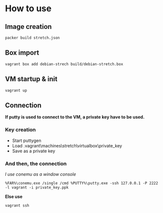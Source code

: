 How to use
==========

Image creation
--------------

    packer build stretch.json

Box import
----------

    vagrant box add debian-strech build/debian-stretch.box

VM startup & init
-----------------

    vagrant up

Connection
----------
**If putty is used to connect to the VM, a private key have to be used.**

### Key creation

* Start puttygen
* Load .vagrant\machines\stretch\virtualbox\private_key
* Save as a private key

### And then, the connection
_I use conemu as a window console_

    %FAR%\conemu.exe /single /cmd %PUTTY%\putty.exe -ssh 127.0.0.1 -P 2222 -l vagrant -i private_key.ppk

**Else use**

    vagrant ssh